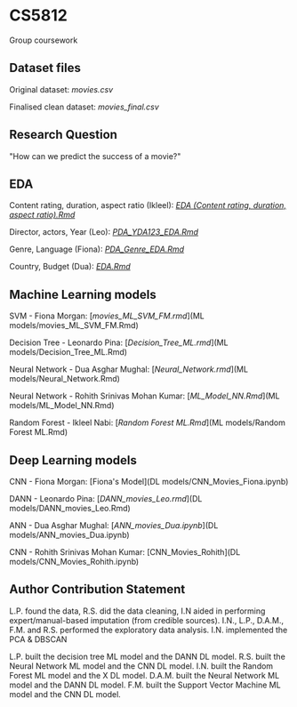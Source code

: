 # CS5812
Group coursework

## Dataset files
Original dataset: *movies.csv*

Finalised clean dataset: *movies_final.csv*

## Research Question
"How can we predict the success of a movie?"

## EDA
Content rating, duration, aspect ratio (Ikleel): [*EDA (Content rating, duration, aspect ratio).Rmd*](EDA (Ikleel's part))

Director, actors, Year (Leo): [*PDA_YDA123_EDA.Rmd*](Leo_EDA/PDA_YDA123_EDA.Rmd)

Genre, Language (Fiona): [*PDA_Genre_EDA.Rmd*](EDA (Fiona))

Country, Budget (Dua):  [*EDA.Rmd*](Dua'sEDA)

## Machine Learning models
SVM - Fiona Morgan: [*movies_ML_SVM_FM.rmd*](ML models/movies_ML_SVM_FM.Rmd)

Decision Tree - Leonardo Pina: [*Decision_Tree_ML.rmd*](ML models/Decision_Tree_ML.Rmd)

Neural Network - Dua Asghar Mughal: [*Neural_Network.rmd*](ML models/Neural_Network.Rmd)

Neural Network - Rohith Srinivas Mohan Kumar: [*ML_Model_NN.Rmd*](ML models/ML_Model_NN.Rmd)

Random Forest - Ikleel Nabi: [*Random Forest ML.Rmd*](ML models/Random Forest ML.Rmd)


## Deep Learning models
CNN - Fiona Morgan: [Fiona's Model](DL models/CNN_Movies_Fiona.ipynb)

DANN - Leonardo Pina: [*DANN_movies_Leo.rmd*](DL models/DANN_movies_Leo.Rmd)

ANN - Dua Asghar Mughal: [*ANN_movies_Dua.ipynb*](DL models/ANN_movies_Dua.ipynb)

CNN - Rohith Srinivas Mohan Kumar: [CNN_Movies_Rohith](DL models/CNN_Movies_Rohith.ipynb)


## Author Contribution Statement
L.P. found the data, R.S. did the data cleaning, I.N aided in performing expert/manual-based imputation (from credible sources). I.N., L.P., D.A.M., F.M. and R.S. performed the exploratory data analysis. I.N. implemented the PCA & DBSCAN 

L.P. built the decision tree ML model and the DANN DL model. R.S. built the Neural Network ML model and the CNN DL model. I.N. built the Random Forest ML model and the X DL model. D.A.M. built the Neural Network ML model and the DANN DL model. F.M. built the Support Vector Machine ML model and the CNN DL model. 
